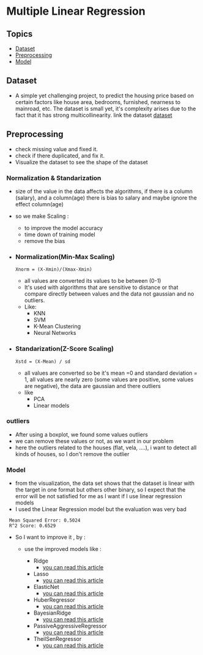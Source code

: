 # Multiple Linear Regression
## Topics
 - [Dataset](#dataset)
 - [Preprocessing](#preprocessing)
 - [Model](#model)


## Dataset
 - A simple yet challenging project, to predict the housing price based on certain factors like house area, bedrooms, furnished, nearness to mainroad, etc. The dataset is small yet, it's complexity arises due to the fact that it has strong multicollinearity.
 link the dataset [dataset](https://www.kaggle.com/datasets/yasserh/housing-prices-dataset)
## Preprocessing
 - check missing value and fixed it.
 - check if there duplicated, and fix it.
 - Visualize the dataset to see the shape of the dataset
 ### Normalization & Standarization
  - size of the value in the data affects the algorithms, if there is a column (salary), and a column(age) there is bias to salary and maybe ignore the effect column(age)
   - so we make Scaling : 
     - to improve the model accuracy 
     - time down of training model 
     - remove the bias
   - ### Normalization(Min-Max Scaling)
     ```pash
     Xnorm = (X-Xmin)/(Xmax-Xmin)
     ```
     - all values are converted its values to be between (0-1)
     - It's used with algorithms that are sensitive to distance or that compare directly between values and the data not gaussian and no  outliers.
     - Like:
        - KNN
        - SVM
        - K-Mean Clustering
        - Neural Networks 

   - ### Standarization(Z-Score Scaling)
     ```pash
     Xstd = (X-Mean) / sd
     ```
     - all values are converted so be it's mean =0 and standard deviation = 1, all values are nearly zero (some values are positive, some values are negative), the data are gaussian and there  outliers
     - like 
       - PCA
       - Linear models

### outliers
  - After using a boxplot, we found some values  outliers
  - we can remove these values or not, as we want in our problem
  - here the outliers related to the houses (flat, vela, ....), i want to detect all kinds of houses, so I don't remove the outlier

### Model
  - from the visualization, the data set shows that the dataset is linear with the target in one format but others other binary, so I expect that the error will be not satisfied for me  as I want if I use linear regression models
  - I used the Linear Regression model but the evaluation was very bad
  ``` 
   Mean Squared Error: 0.5024
   R^2 Score: 0.6529
  ```
  - So I want to improve it , by :
    - use the improved models like :

        -  Ridge 
            - [you can read this article](https://www.geeksforgeeks.org/what-is-ridge-regression/)
        - Lasso 
            - [you can read this article](https://www.geeksforgeeks.org/what-is-lasso-regression/)
        - ElasticNet 
            - [you can read this article](https://www.geeksforgeeks.org/implementation-of-elastic-net-regression-from-scratch/)
        - HuberRegressor 
            - [you can read this article](https://medium.com/@thommaskevin/tinyml-huber-regression-315f30129ab3)
        - BayesianRidge 
            - [you can read this article](https://medium.com/data-science/how-to-build-a-bayesian-ridge-regression-model-with-full-hyperparameter-integration-f4ac2bdaf329)
        - PassiveAggressiveRegressor 
            - [you can read this article](https://amanxai.com/2021/07/04/passive-aggressive-regression-in-machine-learning/)
        - TheilSenRegressor
            - [you can read this article](https://scikit-learn.org/stable/modules/generated/sklearn.linear_model.TheilSenRegressor.html)
     

